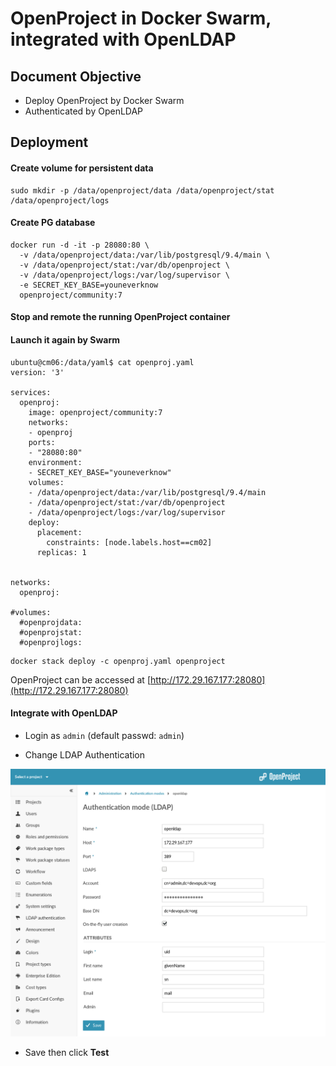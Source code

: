 # OpenProject in Docker Swarm, integrated with OpenLDAP

## Document Objective
- Deploy OpenProject by Docker Swarm
- Authenticated by OpenLDAP

## Deployment

#### Create volume for persistent data

```
sudo mkdir -p /data/openproject/data /data/openproject/stat /data/openproject/logs
```

#### Create PG database

```
docker run -d -it -p 28080:80 \
  -v /data/openproject/data:/var/lib/postgresql/9.4/main \
  -v /data/openproject/stat:/var/db/openproject \
  -v /data/openproject/logs:/var/log/supervisor \
  -e SECRET_KEY_BASE=youneverknow
  openproject/community:7
```

#### Stop and remote the running OpenProject container

#### Launch it again by Swarm

```
ubuntu@cm06:/data/yaml$ cat openproj.yaml
version: '3'

services:
  openproj:
    image: openproject/community:7
    networks:
    - openproj
    ports:
    - "28080:80"
    environment:
    - SECRET_KEY_BASE="youneverknow"
    volumes:
    - /data/openproject/data:/var/lib/postgresql/9.4/main
    - /data/openproject/stat:/var/db/openproject
    - /data/openproject/logs:/var/log/supervisor
    deploy:
      placement:
        constraints: [node.labels.host==cm02]
      replicas: 1


networks:
  openproj:

#volumes:
  #openprojdata:
  #openprojstat:
  #openprojlogs:
```

```
docker stack deploy -c openproj.yaml openproject
```

OpenProject can be accessed at [http://172.29.167.177:28080](http://172.29.167.177:28080)

#### Integrate with OpenLDAP
- Login as ```admin``` (default passwd: ```admin```)

- Change LDAP Authentication

<center><img src="./imgs/20171025_openproj_ldap.png" width="650px"></center>

- Save then click __Test__
